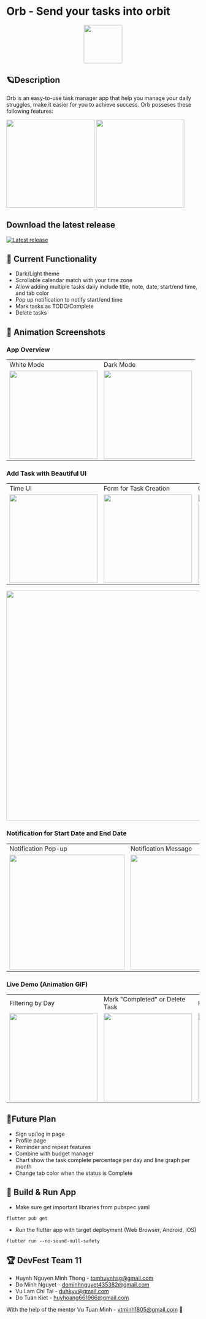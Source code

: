 # Orb - Send your tasks into orbit 

<p align="center">
  <img width="100" src="https://i.imgur.com/EN1OWqc.png">
</p>

## 🪐Description

Orb is an easy-to-use task manager app that help you manage your daily struggles, make it easier for you to achieve success. Orb posseses these following features:

<img src="https://github.com/TomHuynhSG/flutter_project_devfest/blob/main/screenshots/main_white_empty.png?raw=true" width="230" > <img src="https://github.com/TomHuynhSG/flutter_project_devfest/blob/main/screenshots/main_black_empty.png?raw=true" width="230" >

## Download the latest release

[![Latest release](https://img.shields.io/github/v/release/TomHuynhSG/flutter_project_devfest.svg)](https://github.com/TomHuynhSG/flutter_project_devfest/releases/latest)

## 🔧 Current Functionality
- Dark/Light theme
- Scrollable calendar match with your time zone
- Allow adding multiple tasks daily include title, note, date, start/end time, and tab color 
- Pop up notification to notify start/end time
- Mark tasks as TODO/Complete
- Delete tasks

## 🌟 Animation Screenshots



### App Overview


<table>
  <tr>
    <td>White Mode</td>
     <td>Dark Mode</td>
  </tr>
  <tr>
    <td><img src="https://github.com/TomHuynhSG/flutter_project_devfest/blob/main/screenshots/main_white_full.png?raw=true" width="230"></td>
    <td><img src="https://github.com/TomHuynhSG/flutter_project_devfest/blob/main/screenshots/main_black_full.png?raw=true" width="230"></td>
   </tr>

 </table>


### Add Task with Beautiful UI
<table>
  <tr>
    <td>Time UI</td>
     <td>Form for Task Creation</td>
     <td>Calendar UI</td>
  </tr>
  <tr>
    <td><img src="https://github.com/TomHuynhSG/flutter_project_devfest/blob/main/screenshots/clock_ui.png?raw=true" width="230"></td>
    <td><img src="https://github.com/TomHuynhSG/flutter_project_devfest/blob/main/screenshots/form_ui.png?raw=true" width="230"></td>
    <td><img src="https://github.com/TomHuynhSG/flutter_project_devfest/blob/main/screenshots/calendar_ui.png?raw=true" width="230"></td>
   </tr>

 </table>

<img src="https://github.com/TomHuynhSG/flutter_project_devfest/blob/main/screenshots/Form.PNG?raw=true" width="600">

### Notification for Start Date and End Date



<table>
  <tr>
    <td>Notification Pop-up</td>
     <td>Notification Message</td>
  </tr>
  <tr>
    <td><img src="https://github.com/TomHuynhSG/flutter_project_devfest/blob/main/screenshots/noti.png?raw=true" width="300"></td>
    <td><img src="https://github.com/TomHuynhSG/flutter_project_devfest/blob/main/screenshots/noti_message.png?raw=true" width="300"></td>
   </tr>
 </table>


### Live Demo (Animation GIF)

<table>
  <tr>
    <td>Filtering by Day</td>
     <td>Mark "Completed" or Delete Task</td>
     <td>Full Live Demo for all features</td>
  </tr>
  <tr>
    <td><img src="https://github.com/TomHuynhSG/flutter_project_devfest/blob/main/screenshots/one-click-filtering.gif?raw=true" width="230"></td>
    <td><img src="https://github.com/TomHuynhSG/flutter_project_devfest/blob/main/screenshots/complete-delete.gif?raw=true" width="230"></td>
    <td><img src="https://github.com/TomHuynhSG/flutter_project_devfest/blob/main/screenshots/live-demo.gif?raw=true" width="230"></td>
   </tr>

 </table>



## 🔮Future Plan
- Sign up/log in page
- Profile page
- Reminder and repeat features
- Combine with budget manager 
- Chart show the task complete percentage per day and line graph per month
- Change tab color when the status is Complete

## 🔩 Build & Run App

- Make sure get important libraries from pubspec.yaml
```
flutter pub get
```

- Run the flutter app with target deployment (Web Browser, Android, iOS)
```
flutter run --no-sound-null-safety
```

## 🏆 DevFest Team 11
- Huynh Nguyen Minh Thong - tomhuynhsg@gmail.com
- Do Minh Nguyet - dominhnguyet435382@gmail.com
- Vu Lam Chi Tai - duhkyv@gmail.com
- Do Tuan Kiet - huyhoang661966@gmail.com

With the help of the mentor Vu Tuan Minh - vtminh1805@gmail.com 👏
